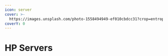 ```yaml
---
icon: server
cover: >-
  https://images.unsplash.com/photo-1558494949-ef010cbdcc31?crop=entropy&cs=srgb&fm=jpg&ixid=M3wxOTcwMjR8MHwxfHNlYXJjaHw4fHxocCUyMHNlcnZlcnN8ZW58MHx8fHwxNzM3NTcwMDY0fDA&ixlib=rb-4.0.3&q=85
coverY: 0
---
```


# HP Servers

